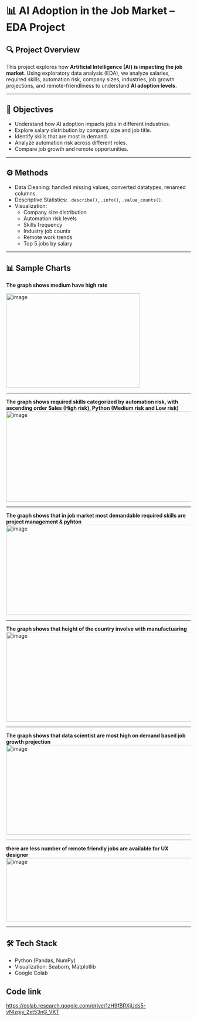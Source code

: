 # 📊 AI Adoption in the Job Market – EDA Project

## 🔍 Project Overview
This project explores how **Artificial Intelligence (AI) is impacting the job market**. Using exploratory data analysis (EDA), we analyze salaries, required skills, automation risk, company sizes, industries, job growth projections, and remote-friendliness to understand **AI adoption levels**.

---

## 🎯 Objectives
- Understand how AI adoption impacts jobs in different industries.  
- Explore salary distribution by company size and job title.  
- Identify skills that are most in demand.  
- Analyze automation risk across different roles.  
- Compare job growth and remote opportunities.  

---

## ⚙️ Methods
- Data Cleaning: handled missing values, converted datatypes, renamed columns.  
- Descriptive Statistics: `.describe()`, `.info()`, `.value_counts()`.  
- Visualization:
  - Company size distribution  
  - Automation risk levels  
  - Skills frequency  
  - Industry job counts  
  - Remote work trends  
  - Top 5 jobs by salary  
---
## 📊 Sample Charts

**The graph shows medium have high rate**

<img width="365" height="257" alt="image" src="https://github.com/user-attachments/assets/3fcaa168-67ea-4672-9148-4f5dd2b876df" />

---
**The graph shows required skills categorized by automation risk, with ascending order Sales (High risk), Python (Medium risk and Low risk)**
<img width="859" height="246" alt="image" src="https://github.com/user-attachments/assets/77e6e5cb-3e1b-4fc0-b3ab-96cf5bc1af75" />

---
**The graph shows that in job market most demandable required skills are project management & pyhton**
<img width="863" height="245" alt="image" src="https://github.com/user-attachments/assets/dba47b5e-1429-42b0-ad25-b249edcf4136" />

---
**The graph shows that height of the country involve with manufactuaring**
<img width="852" height="244" alt="image" src="https://github.com/user-attachments/assets/edb342ae-8fed-4e16-affc-a0bd653351f1" />

---
**The graph shows that data scientist are most high on demand based job growth projection**
<img width="859" height="244" alt="image" src="https://github.com/user-attachments/assets/75d80c14-a8f8-4c45-acae-cdc4bcbd3083" />

---
**there are less number of remote friendly jobs are available for UX designer**
<img width="740" height="173" alt="image" src="https://github.com/user-attachments/assets/f1ebf5c9-426c-4a32-97c0-f23694b5bd66" />

----
## 🛠 Tech Stack
- Python (Pandas, NumPy)  
- Visualization: Seaborn, Matplotlib  
- Google Colab  

## Code link 
https://colab.research.google.com/drive/1zH9fBRXjUds5-vNIzpjy_2xt53nG_VKT




